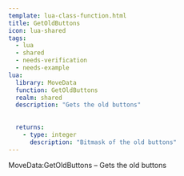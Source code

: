 ```yaml
---
template: lua-class-function.html
title: GetOldButtons
icon: lua-shared
tags:
  - lua
  - shared
  - needs-verification
  - needs-example
lua:
  library: MoveData
  function: GetOldButtons
  realm: shared
  description: "Gets the old buttons"
  
  
  returns:
    - type: integer
      description: "Bitmask of the old buttons"
---
```


<div class="lua__search__keywords">
MoveData:GetOldButtons &#x2013; Gets the old buttons
</div>
